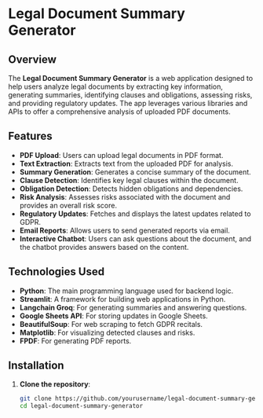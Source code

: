 # Legal Document Summary Generator

## Overview

The **Legal Document Summary Generator** is a web application designed to help users analyze legal documents by extracting key information, generating summaries, identifying clauses and obligations, assessing risks, and providing regulatory updates. The app leverages various libraries and APIs to offer a comprehensive analysis of uploaded PDF documents.

## Features

- **PDF Upload**: Users can upload legal documents in PDF format.
- **Text Extraction**: Extracts text from the uploaded PDF for analysis.
- **Summary Generation**: Generates a concise summary of the document.
- **Clause Detection**: Identifies key legal clauses within the document.
- **Obligation Detection**: Detects hidden obligations and dependencies.
- **Risk Analysis**: Assesses risks associated with the document and provides an overall risk score.
- **Regulatory Updates**: Fetches and displays the latest updates related to GDPR.
- **Email Reports**: Allows users to send generated reports via email.
- **Interactive Chatbot**: Users can ask questions about the document, and the chatbot provides answers based on the content.

## Technologies Used

- **Python**: The main programming language used for backend logic.
- **Streamlit**: A framework for building web applications in Python.
- **Langchain Groq**: For generating summaries and answering questions.
- **Google Sheets API**: For storing updates in Google Sheets.
- **BeautifulSoup**: For web scraping to fetch GDPR recitals.
- **Matplotlib**: For visualizing detected clauses and risks.
- **FPDF**: For generating PDF reports.

## Installation

1. **Clone the repository**:
   ```bash
   git clone https://github.com/yourusername/legal-document-summary-generator.git
   cd legal-document-summary-generator
